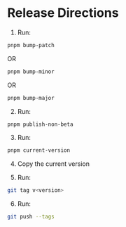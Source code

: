# Release Directions

1. Run:

```sh
pnpm bump-patch
```

OR

```sh
pnpm bump-minor
```

OR

```sh
pnpm bump-major
```

2. Run:

```sh
pnpm publish-non-beta
```

3. Run:

```sh
pnpm current-version
```

4. Copy the current version

5. Run:

```sh
git tag v<version>
```

6. Run:

```sh
git push --tags
```
